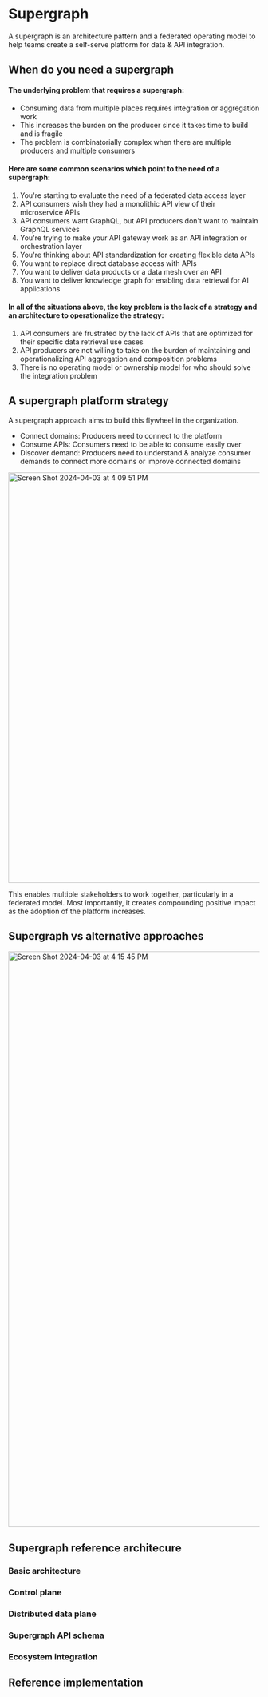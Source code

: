 # Supergraph

A supergraph is an architecture pattern and a federated operating model to help teams create a self-serve platform for data & API integration.

## When do you need a supergraph

#### The underlying problem that requires a supergraph:
- Consuming data from multiple places requires integration or aggregation work
- This increases the burden on the producer since it takes time to build and is fragile
- The problem is combinatorially complex when there are multiple producers and multiple consumers

#### Here are some common scenarios which point to the need of a supergraph:
1. You're starting to evaluate the need of a federated data access layer
2. API consumers wish they had a monolithic API view of their microservice APIs
3. API consumers want GraphQL, but API producers don't want to maintain GraphQL services
5. You're trying to make your API gateway work as an API integration or orchestration layer
6. You're thinking about API standardization for creating flexible data APIs
7. You want to replace direct database access with APIs
8. You want to deliver data products or a data mesh over an API
9. You want to deliver knowledge graph for enabling data retrieval for AI applications

#### In all of the situations above, the key problem is the lack of a strategy and an architecture to operationalize the strategy:
1. API consumers are frustrated by the lack of APIs that are optimized for their specific data retrieval use cases
2. API producers are not willing to take on the burden of maintaining and operationalizing API aggregation and composition problems
3. There is no operating model or ownership model for who should solve the integration problem


## A supergraph platform strategy

A supergraph approach aims to build this flywheel in the organization.

- Connect domains: Producers need to connect to the platform
- Consume APIs: Consumers need to be able to consume easily over 
- Discover demand: Producers need to understand & analyze consumer demands to connect more domains or improve connected domains

<img width="820" alt="Screen Shot 2024-04-03 at 4 09 51 PM" src="https://github.com/hasura/supergraph-io/assets/131160/c6583319-55d8-4854-b593-1f6c1e6b3f05">

This enables multiple stakeholders to work together, particularly in a federated model. 
Most importantly, it creates compounding positive impact as the adoption of the platform increases.

## Supergraph vs alternative approaches

<img width="1151" alt="Screen Shot 2024-04-03 at 4 15 45 PM" src="https://github.com/hasura/supergraph-io/assets/131160/c45c7b4b-b83e-4f2e-9465-71f820f470a4">

## Supergraph reference architecure

### Basic architecture

### Control plane

### Distributed data plane

### Supergraph API schema

### Ecosystem integration

## Reference implementation
